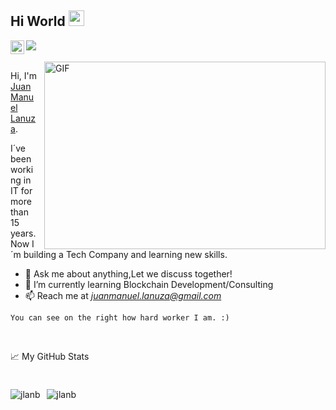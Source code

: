 ## Hi World <img src="https://media.giphy.com/media/hvRJCLFzcasrR4ia7z/giphy.gif" width="25px">
<a href="https://www.linkedin.com/in/juan-manuel-lanuza-belmonte-39ba8160">
  <img align="left" alt="Jlan's LinkedIN" width="22px" src="https://raw.githubusercontent.com/peterthehan/peterthehan/master/assets/linkedin.svg" />
</a>
<img src="https://komarev.com/ghpvc/?username=jlanb&color=blue&style=flat-square" align="left" />

<br />
<br />

<img align="right" style="margin-left: 10px" alt="GIF" src="https://media.giphy.com/media/QNFhOolVeCzPQ2Mx85/giphy.gif?raw=true" width="450" height="300" />

Hi, I'm [Juan Manuel Lanuza](https://www.linkedin.com/in/juan-manuel-lanuza-belmonte-39ba8160).

I´ve been working in IT for more than 15 years. Now I´m building
a Tech Company and learning new skills.

- 💬 Ask me about anything,Let we discuss together!
- 🌱 I’m currently learning Blockchain Development/Consulting
- 📫 Reach me at <i>juanmanuel.lanuza@gmail.com</i>

<!--START_SECTION:Comment-->
```text
You can see on the right how hard worker I am. :)
```
<!--END_SECTION:Comment-->

<br />

📈 My GitHub Stats

<div style="display: inline-flex;margin-top: 10px;justify-content: space-evenly">
<div>
<p> <img src="https://github-readme-stats.vercel.app/api?username=jlanb&show_icons=true&theme=algolia" alt="jlanb" />
</div>
<div style="margin: 0 5px">
</div>
<div>
<p> <img src="https://github-readme-stats.vercel.app/api/top-langs/?username=jlanb&layout=compact&show_icons=true&theme=algolia" alt="jlanb" />
</div>
</div>

<!---
jlanb/jlanb is a ✨ special ✨ repository because its `README.md` (this file) appears on your GitHub profile.
You can click the Preview link to take a look at your changes.
--->

